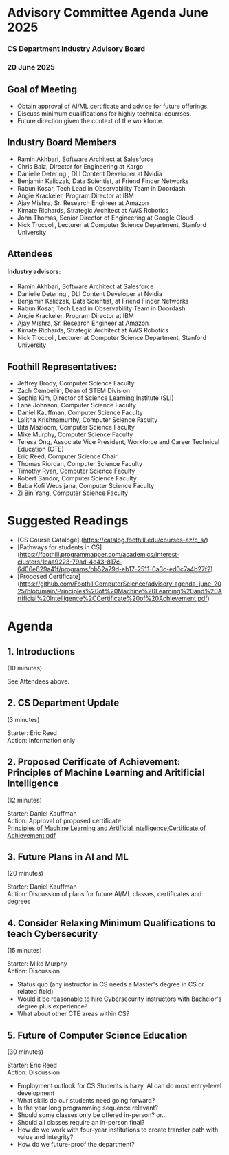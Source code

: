 # Advisory Committee Agenda June 2025
### CS Department Industry Advisory Board
### 20 June 2025

## Goal of Meeting
* Obtain approval of AI/ML certificate and advice for future offerings.
* Discuss minimum qualifications for highly technical courrses.
* Future direction given the context of the workforce.

## Industry Board Members
* Ramin Akhbari, Software Architect at Salesforce
* Chris Balz, Director for Engineering at Kargo
* Danielle Detering , DLI Content Developer at Nvidia
* Benjamin Kaliczak, Data Scientist, at Friend Finder Networks
* Rabun Kosar, Tech Lead in Observability Team in Doordash
* Angie Krackeler, Program Director at IBM
* Ajay Mishra, Sr. Research Engineer at Amazon
* Kimate Richards, Strategic Architect at AWS Robotics
* John Thomas, Senior Director of Engineering at Google Cloud
* Nick Troccoli, Lecturer at Computer Science Department, Stanford University

## Attendees
#### Industry advisors:
* Ramin Akhbari, Software Architect at Salesforce
* Danielle Detering , DLI Content Developer at Nvidia
* Benjamin Kaliczak, Data Scientist, at Friend Finder Networks
* Rabun Kosar, Tech Lead in Observability Team in Doordash
* Angie Krackeler, Program Director at IBM
* Ajay Mishra, Sr. Research Engineer at Amazon
* Kimate Richards, Strategic Architect at AWS Robotics
* Nick Troccoli, Lecturer at Computer Science Department, Stanford University

## Foothill Representatives:
* Jeffrey Brody, Computer Science Faculty
* Zach Cembellin, Dean of STEM Division
* Sophia Kim, Director of Science Learning Institute (SLI)
* Lane Johnson, Computer Science Faculty
* Daniel Kauffman, Computer Science Faculty
* Lalitha Krishnamurthy, Computer Science Faculty
* Bita Mazloom, Computer Science Faculty
* Mike Murphy, Computer Science Faculty
* Teresa Ong, Associate Vice President, Workforce and Career Technical Education (CTE)
* Eric Reed, Computer Science Chair
* Thomas Riordan, Computer Science Faculty
* Timothy Ryan, Computer Science Faculty
* Robert Sandor, Computer Science Faculty
* Baba Kofi Weusijana, Computer Science Faculty
* Zi Bin Yang, Computer Science Faculty

# Suggested Readings
* [CS Course Cataloge] (https://catalog.foothill.edu/courses-az/c_s/)
* [Pathways for students in CS] (https://foothill.programmapper.com/academics/interest-clusters/1caa9223-79ad-4e43-817c-6d06e629a41f/programs/bb52a79d-eb17-2511-0a3c-ed0c7a4b27f2)
* [Proposed Certificate] (https://github.com/FoothillComputerScience/advisory_agenda_june_2025/blob/main/Principles%20of%20Machine%20Learning%20and%20Artificial%20Intelligence%2CCertificate%20of%20Achievement.pdf)

# Agenda
## 1. Introductions
(10 minutes)

See Attendees above.

## 2. CS Department Update
(3 minutes)

Starter: Eric Reed  
Action: Information only  

## 2. Proposed Cerificate of Achievement: Principles of Machine Learning and Aritificial Intelligence
(12 minutes)  

Starter: Daniel Kauffman  
Action: Approval of proposed certificate  
[Principles of Machine Learning and Artificial Intelligence,Certificate of Achievement.pdf  
](https://github.com/FoothillComputerScience/advisory_agenda_june_2025/blob/main/Principles%20of%20Machine%20Learning%20and%20Artificial%20Intelligence%2CCertificate%20of%20Achievement.pdf)

## 3. Future Plans in AI and ML
(20 minutes)  

Starter: Daniel Kauffman  
Action: Discussion of plans for future AI/ML classes, certificates and degrees  


## 4. Consider Relaxing Minimum Qualifications to teach Cybersecurity
(15 minutes)  

Starter: Mike Murphy  
Action: Discussion  

* Status quo (any instructor in CS needs a Master's degree in CS or related field)
* Would it be reasonable to hire Cybersecurity instructors with Bachelor's degree plus experience?
* What about other CTE areas within CS?
  

## 5. Future of Computer Science Education
(30 minutes)  

Starter: Eric Reed  
Action: Discussion  

* Employment outlook for CS Students is hazy, AI can do most entry-level development
* What skills do our students need going forward?
* Is the year long programming sequence relevant?
* Should some classes only be offered in-person? or...
* Should all classes require an in-person final?
* How do we work with four-year institutions to create transfer path with value and integrity?
* How do we future-proof the department?








